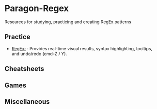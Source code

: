 # Paragon-Regex
Resources for studying, practicing and creating RegEx patterns

## Practice

- [RegExr](https://regexr.com/) : Provides real-time visual results, syntax highlighting, tooltips, and undo/redo (cmd-Z / Y).


## Cheatsheets

## Games

## Miscellaneous

